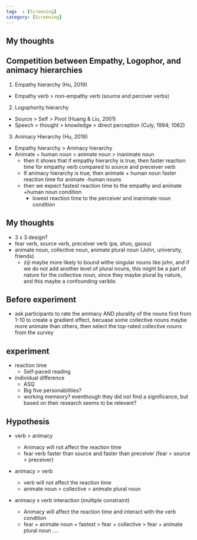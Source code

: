 ```yaml
---
tags  : [Screening]
category: [Screening]
---
```


## My thoughts 

## Competition between Empathy, Logophor, and animacy hierarchies 
1. Empathy hierarchy (Hu, 2019)
- Empathy verb > non-empathy verb (source and perciver verbs)
2. Logophority hierarchy
- Source > Self > Pivot (Huang & Liu, 2001)
- Speech > thought > knowledge > direct perception (Culy, 1994; 1062)
3. Animacy Hierarchy (Hu, 2019)
- Empathy hierarchy > Animacy hierarchy
- Animate + human noun > animate noun > inanimate noun
  - then it shows that if empathy hierarchy is true, then faster reaction time for empathy verb compared to source and preceiver verb
  - If animacy hierarchy is true, then animate + human noun faster reaction time for animate -human nouns
  - then we expect fastest reaction time to the empathy and animate +human noun condition
    - lowest reaction time to the perceiver and inanimate noun condition

## My thoughts 
- 3 x 3 design?
- fear verb, source verb, preceiver verb (pa, shuo, gaosu)
- animate noun, collective noun, animate plural noun (John, university, friends) 
  -  ziji maybe more likely to bound withe singular nouns like john, and if we do not add another level of plural nouns, this might be a part of nature for the collective noun, since they maybe plural by nature, and this maybe a confounding varible.
 

## Before experiment 
- ask participants to rate the animacy AND plurality of the nouns first from 1-10 to create a gradient effect, becuase some collective nouns maybe more animate than others, then select the top-rated collective nouns from the survey

## experiment 
- reaction time
  - Self-paced reading
- individual difference 
  - ASQ
  - Big five personabilities?
  - working memeory? eventhough they did not find a significance, but based on their research seems to be relevant?

## Hypothesis
- verb > animacy
  - Animacy will not affect the reaction time
  - fear verb faster than source and faster than preceiver (fear > source > preceiver)

- animacy > verb
  - verb will not affect the reaction time
  - animate noun > collective > animate plural noun 
  
- animacy x verb interaction (multiple constraint)
  - Animacy will affect the reaction time and interact with the verb condition
  - fear + animate noun = fastest > fear + collective > fear + animate plural noun ....
 
